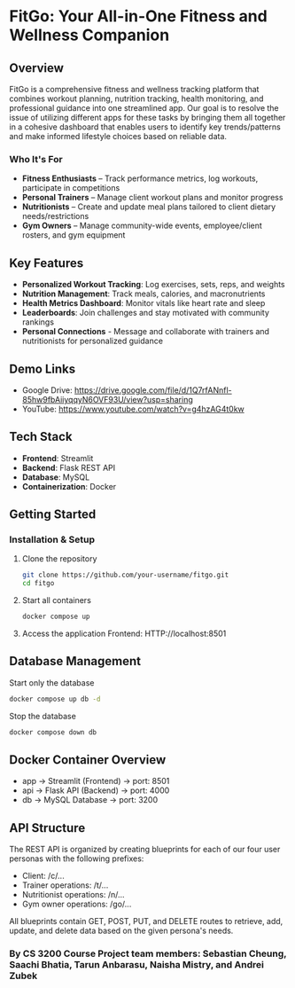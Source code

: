 # FitGo: Your All-in-One Fitness and Wellness Companion

## Overview
FitGo is a comprehensive fitness and wellness tracking platform that combines workout planning, nutrition tracking, health monitoring, and professional guidance into one streamlined app. Our goal is to resolve the issue of utilizing different apps for these tasks by bringing them all together in a cohesive dashboard that enables users to identify key trends/patterns and make informed lifestyle choices based on reliable data. 

### Who It's For
- **Fitness Enthusiasts** – Track performance metrics, log workouts, participate in competitions
- **Personal Trainers** – Manage client workout plans and monitor progress
- **Nutritionists** – Create and update meal plans tailored to client dietary needs/restrictions
- **Gym Owners** – Manage community-wide events, employee/client rosters, and gym equipment

## Key Features
- **Personalized Workout Tracking**: Log exercises, sets, reps, and weights
- **Nutrition Management**: Track meals, calories, and macronutrients
- **Health Metrics Dashboard**: Monitor vitals like heart rate and sleep
- **Leaderboards**: Join challenges and stay motivated with community rankings
- **Personal Connections** - Message and collaborate with trainers and nutritionists for personalized guidance

## Demo Links
- Google Drive: https://drive.google.com/file/d/1Q7rfANnfl-85hw9fbAiiyqqyN6OVF93U/view?usp=sharing
- YouTube: https://www.youtube.com/watch?v=g4hzAG4t0kw

## Tech Stack

- **Frontend**: Streamlit 
- **Backend**: Flask REST API
- **Database**: MySQL
- **Containerization**: Docker


## Getting Started

### Installation & Setup

1. Clone the repository
   ```bash
   git clone https://github.com/your-username/fitgo.git
   cd fitgo

2. Start all containers
   ```bash
   docker compose up

3. Access the application
   Frontend: HTTP://localhost:8501


## Database Management

Start only the database
```bash
docker compose up db -d
```

Stop the database
```bash
docker compose down db
```

## Docker Container Overview
- app -> Streamlit (Frontend) -> port: 8501  
- api -> Flask API (Backend) ->  port: 4000  
- db -> MySQL Database -> port: 3200


## API Structure
The REST API is organized by creating blueprints for each of our four user personas with the following prefixes:
- Client: /c/...
- Trainer operations: /t/...
- Nutritionist operations: /n/...
- Gym owner operations: /go/...

All blueprints contain GET, POST, PUT, and DELETE routes to retrieve, add, update, and delete data based on the given persona's needs. 

### By CS 3200 Course Project team members: Sebastian Cheung, Saachi Bhatia, Tarun Anbarasu, Naisha Mistry, and Andrei Zubek
